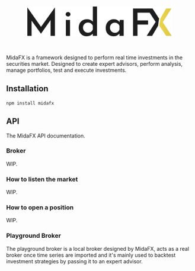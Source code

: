 <p align="center"> 
    <img src="images/logo.svg" alt="" width="390px">
</p>
<br>

MidaFX is a framework designed to perform real time investments in the securities market. Designed to create expert advisors, perform analysis, manage portfolios, test
and execute investments.

## Installation
```console
npm install midafx
```

## API
The MidaFX API documentation.

### Broker
WIP.

### How to listen the market
WIP.

### How to open a position
WIP.

### Playground Broker
The playground broker is a local broker designed by MidaFX, acts as a real broker once time series are imported and it's
mainly used to backtest investment strategies by passing it to an expert advisor.
